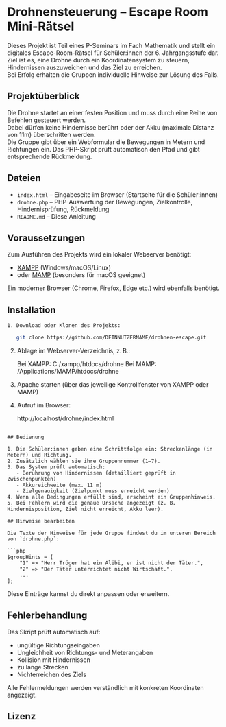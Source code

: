 # Drohnensteuerung – Escape Room Mini-Rätsel

Dieses Projekt ist Teil eines P-Seminars im Fach Mathematik und stellt ein digitales Escape-Room-Rätsel für Schüler:innen der 6. Jahrgangsstufe dar.  
Ziel ist es, eine Drohne durch ein Koordinatensystem zu steuern, Hindernissen auszuweichen und das Ziel zu erreichen.  
Bei Erfolg erhalten die Gruppen individuelle Hinweise zur Lösung des Falls.

## Projektüberblick

Die Drohne startet an einer festen Position und muss durch eine Reihe von Befehlen gesteuert werden.  
Dabei dürfen keine Hindernisse berührt oder der Akku (maximale Distanz von 11m) überschritten werden.  
Die Gruppe gibt über ein Webformular die Bewegungen in Metern und Richtungen ein. Das PHP-Skript prüft automatisch den Pfad und gibt entsprechende Rückmeldung.

## Dateien

- `index.html` – Eingabeseite im Browser (Startseite für die Schüler:innen)
- `drohne.php` – PHP-Auswertung der Bewegungen, Zielkontrolle, Hindernisprüfung, Rückmeldung
- `README.md` – Diese Anleitung

## Voraussetzungen

Zum Ausführen des Projekts wird ein lokaler Webserver benötigt:

- [XAMPP](https://www.apachefriends.org/index.html) (Windows/macOS/Linux)
- oder [MAMP](https://www.mamp.info/) (besonders für macOS geeignet)

Ein moderner Browser (Chrome, Firefox, Edge etc.) wird ebenfalls benötigt.

## Installation

```plaintext
1. Download oder Klonen des Projekts:
```
```bash
   git clone https://github.com/DEINNUTZERNAME/drohnen-escape.git
```
2. Ablage im Webserver-Verzeichnis, z. B.:

   Bei XAMPP: C:/xampp/htdocs/drohne
   Bei MAMP:  /Applications/MAMP/htdocs/drohne

3. Apache starten
   (über das jeweilige Kontrollfenster von XAMPP oder MAMP)

4. Aufruf im Browser:

   http://localhost/drohne/index.html
```

## Bedienung

1. Die Schüler:innen geben eine Schrittfolge ein: Streckenlänge (in Metern) und Richtung.
2. Zusätzlich wählen sie ihre Gruppennummer (1–7).
3. Das System prüft automatisch:
   - Berührung von Hindernissen (detailliert geprüft in Zwischenpunkten)
   - Akkureichweite (max. 11 m)
   - Zielgenauigkeit (Zielpunkt muss erreicht werden)
4. Wenn alle Bedingungen erfüllt sind, erscheint ein Gruppenhinweis.
5. Bei Fehlern wird die genaue Ursache angezeigt (z. B. Hindernisposition, Ziel nicht erreicht, Akku leer).

## Hinweise bearbeiten

Die Texte der Hinweise für jede Gruppe findest du im unteren Bereich von `drohne.php`:

```php
$groupHints = [
    "1" => "Herr Tröger hat ein Alibi, er ist nicht der Täter.",
    "2" => "Der Täter unterrichtet nicht Wirtschaft.",
    ...
];
```

Diese Einträge kannst du direkt anpassen oder erweitern.

## Fehlerbehandlung

Das Skript prüft automatisch auf:

- ungültige Richtungseingaben
- Ungleichheit von Richtungs- und Meterangaben
- Kollision mit Hindernissen
- zu lange Strecken
- Nichterreichen des Ziels

Alle Fehlermeldungen werden verständlich mit konkreten Koordinaten angezeigt.


## Lizenz

